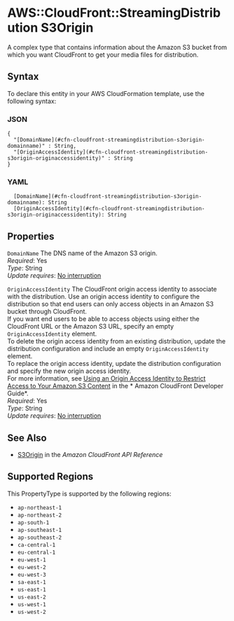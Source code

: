 # AWS::CloudFront::StreamingDistribution S3Origin<a name="aws-properties-cloudfront-streamingdistribution-s3origin"></a>

A complex type that contains information about the Amazon S3 bucket from which you want CloudFront to get your media files for distribution\.

## Syntax<a name="aws-properties-cloudfront-streamingdistribution-s3origin-syntax"></a>

To declare this entity in your AWS CloudFormation template, use the following syntax:

### JSON<a name="aws-properties-cloudfront-streamingdistribution-s3origin-syntax.json"></a>

```
{
  "[DomainName](#cfn-cloudfront-streamingdistribution-s3origin-domainname)" : String,
  "[OriginAccessIdentity](#cfn-cloudfront-streamingdistribution-s3origin-originaccessidentity)" : String
}
```

### YAML<a name="aws-properties-cloudfront-streamingdistribution-s3origin-syntax.yaml"></a>

```
  [DomainName](#cfn-cloudfront-streamingdistribution-s3origin-domainname): String
  [OriginAccessIdentity](#cfn-cloudfront-streamingdistribution-s3origin-originaccessidentity): String
```

## Properties<a name="aws-properties-cloudfront-streamingdistribution-s3origin-properties"></a>

`DomainName`  <a name="cfn-cloudfront-streamingdistribution-s3origin-domainname"></a>
The DNS name of the Amazon S3 origin\.   
*Required*: Yes  
*Type*: String  
*Update requires*: [No interruption](https://docs.aws.amazon.com/AWSCloudFormation/latest/UserGuide/using-cfn-updating-stacks-update-behaviors.html#update-no-interrupt)

`OriginAccessIdentity`  <a name="cfn-cloudfront-streamingdistribution-s3origin-originaccessidentity"></a>
The CloudFront origin access identity to associate with the distribution\. Use an origin access identity to configure the distribution so that end users can only access objects in an Amazon S3 bucket through CloudFront\.  
If you want end users to be able to access objects using either the CloudFront URL or the Amazon S3 URL, specify an empty `OriginAccessIdentity` element\.  
To delete the origin access identity from an existing distribution, update the distribution configuration and include an empty `OriginAccessIdentity` element\.  
To replace the origin access identity, update the distribution configuration and specify the new origin access identity\.  
For more information, see [Using an Origin Access Identity to Restrict Access to Your Amazon S3 Content](https://docs.aws.amazon.com/AmazonCloudFront/latest/DeveloperGuide/private-content-restricting-access-to-s3.html) in the * Amazon CloudFront Developer Guide*\.  
*Required*: Yes  
*Type*: String  
*Update requires*: [No interruption](https://docs.aws.amazon.com/AWSCloudFormation/latest/UserGuide/using-cfn-updating-stacks-update-behaviors.html#update-no-interrupt)

## See Also<a name="aws-properties-cloudfront-streamingdistribution-s3origin--seealso"></a>
+  [S3Origin](https://docs.aws.amazon.com/cloudfront/latest/APIReference/API_S3Origin.html) in the *Amazon CloudFront API Reference* 

## Supported Regions

This PropertyType is supported by the following regions:

- `ap-northeast-1`
- `ap-northeast-2`
- `ap-south-1`
- `ap-southeast-1`
- `ap-southeast-2`
- `ca-central-1`
- `eu-central-1`
- `eu-west-1`
- `eu-west-2`
- `eu-west-3`
- `sa-east-1`
- `us-east-1`
- `us-east-2`
- `us-west-1`
- `us-west-2`
